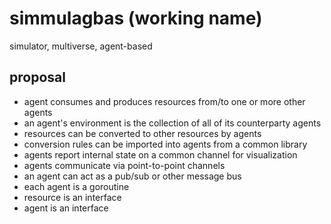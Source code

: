 # simmulagbas (working name)
simulator, multiverse, agent-based

## proposal

- agent consumes and produces resources from/to one or more other agents
- an agent's environment is the collection of all of its counterparty agents
- resources can be converted to other resources by agents
- conversion rules can be imported into agents from a common library
- agents report internal state on a common channel for visualization
- agents communicate via point-to-point channels
- an agent can act as a pub/sub or other message bus
- each agent is a goroutine
- resource is an interface
- agent is an interface
